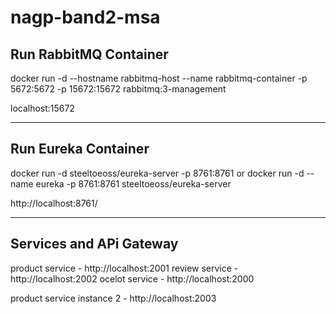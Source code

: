 # nagp-band2-msa

## Run RabbitMQ Container
docker run -d --hostname rabbitmq-host --name rabbitmq-container -p 5672:5672 -p 15672:15672 rabbitmq:3-management

localhost:15672

_____________________________________________________

## Run Eureka Container

docker run -d steeltoeoss/eureka-server -p 8761:8761
or
docker run -d --name eureka -p 8761:8761 steeltoeoss/eureka-server

http://localhost:8761/
_____________________________________________________


## Services and APi Gateway

product service - http://localhost:2001
review service - http://localhost:2002
ocelot service - http://localhost:2000

product service instance 2 - http://localhost:2003
